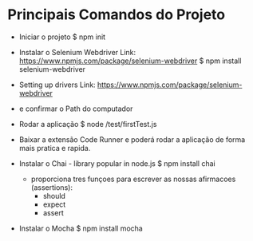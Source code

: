 # Principais Comandos do Projeto 

* Iniciar o projeto
$ npm init

* Instalar o Selenium Webdriver
Link: https://www.npmjs.com/package/selenium-webdriver
$ npm install selenium-webdriver

* Setting up drivers
Link: https://www.npmjs.com/package/selenium-webdriver 
 - e confirmar o Path do computador 

* Rodar a aplicação 
$ node /test/firstTest.js 

* Baixar a extensão Code Runner e poderá rodar a aplicação de forma mais pratica e rapida.

* Instalar o Chai - library popular in node.js 
$ npm install chai
    - proporciona tres funçoes para escrever as nossas afirmacoes (assertions):
        - should
        - expect
        - assert 

* Instalar o Mocha
$ npm install mocha